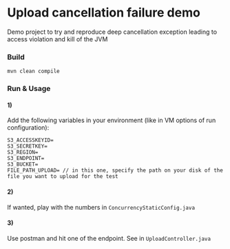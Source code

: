 # Upload cancellation failure demo

Demo project to try and reproduce deep cancellation exception leading
to access violation and kill of the JVM


### Build

```mvn clean compile```

### Run & Usage

#### 1)

Add the following variables in your environment (like in VM options of run configuration):

```
S3_ACCESSKEYID=
S3_SECRETKEY=
S3_REGION=
S3_ENDPOINT=
S3_BUCKET=
FILE_PATH_UPLOAD= // in this one, specify the path on your disk of the file you want to upload for the test
```

#### 2)

If wanted, play with the numbers in ```ConcurrencyStaticConfig.java```


#### 3)

Use postman and hit one of the endpoint. See in ```UploadController.java```
